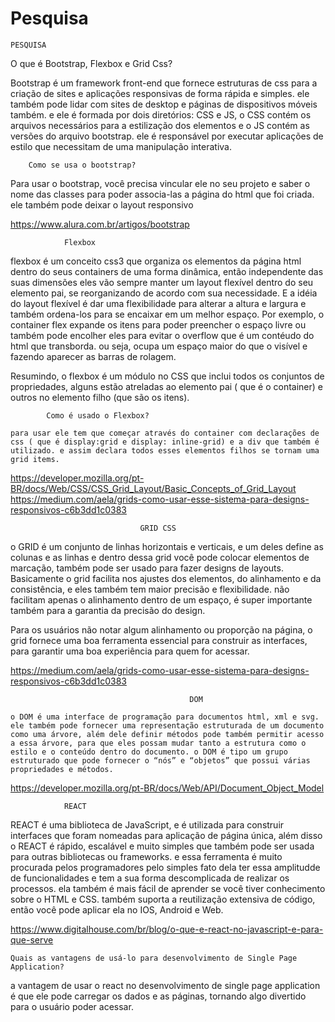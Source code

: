 # Pesquisa
	PESQUISA


O que é Bootstrap, Flexbox e Grid Css?


Bootstrap é um framework front-end que fornece estruturas de css para a criação de sites e aplicações responsivas de forma rápida e simples. ele também pode lidar com sites de desktop e páginas de dispositivos móveis também. e ele é formada por dois diretórios: CSS e JS, o CSS contém os arquivos necessários para a estilização dos elementos e o JS contém as versões do arquivo bootstrap. ele é responsável por executar aplicações de estilo que necessitam de uma manipulação interativa.

  	
		Como se usa o bootstrap? 

Para usar o bootstrap, você precisa vincular ele no seu projeto e saber o nome das classes para poder associa-las a página do html que foi criada. ele também pode deixar o layout responsivo


https://www.alura.com.br/artigos/bootstrap


				Flexbox

flexbox é um conceito css3 que organiza os elementos da página html dentro do seus containers de uma forma dinâmica, então independente das suas dimensões eles vão sempre manter um layout flexível dentro do seu elemento pai, se reorganizando de acordo com sua necessidade. E a idéia do layout flexível é dar uma flexibilidade para alterar a altura e largura e também ordena-los para se encaixar em um melhor espaço. Por exemplo, o container flex expande os itens para poder preencher o espaço livre ou também pode encolher eles para evitar o overflow que é um contéudo do html que transborda. ou seja, ocupa um espaço maior do que o visível e fazendo aparecer as barras de rolagem. 

Resumindo, o flexbox é um módulo no CSS que inclui todos os conjuntos de propriedades, alguns estão atreladas ao elemento pai ( que é o container) e outros no elemento filho (que são os itens). 



			Como é usado o Flexbox? 

	para usar ele tem que começar através do container com declarações de css ( que é display:grid e display: inline-grid) e a div que também é utilizado. e assim declara todos esses elementos filhos se tornam uma grid items. 

https://developer.mozilla.org/pt-BR/docs/Web/CSS/CSS_Grid_Layout/Basic_Concepts_of_Grid_Layout
https://medium.com/aela/grids-como-usar-esse-sistema-para-designs-responsivos-c6b3dd1c0383

			

                      			 GRID CSS 

o GRID é um conjunto de linhas horizontais e verticais, e um deles define as colunas e as linhas e dentro dessa grid você pode colocar elementos de marcação, também pode ser usado para fazer designs de layouts. Basicamente o grid facilita nos ajustes dos elementos, do alinhamento e da consistência, e eles também tem maior precisão e flexibilidade. não facilitam apenas o alinhamento dentro de um espaço, é super importante também para a garantia da precisão do design.

Para os usuários não notar algum alinhamento ou proporção na página, o grid fornece uma boa ferramenta essencial para construir as interfaces, para garantir uma boa experiência para quem for acessar.


	
https://medium.com/aela/grids-como-usar-esse-sistema-para-designs-responsivos-c6b3dd1c0383





	
    
                                        	DOM 

	o DOM é uma interface de programação para documentos html, xml e svg. ele também pode fornecer uma representação estruturada de um documento como uma árvore, além dele definir métodos pode também permitir acesso a essa árvore, para que eles possam mudar tanto a estrutura como o estilo e o conteúdo dentro do documento. o DOM é tipo um grupo estruturado que pode fornecer o “nós” e “objetos” que possui várias propriedades e métodos. 

 
https://developer.mozilla.org/pt-BR/docs/Web/API/Document_Object_Model


				REACT 


  REACT é uma biblioteca de JavaScript, e é utilizada para construir interfaces que foram nomeadas para aplicação de página única, além disso o REACT é rápido, escalável e muito simples que também pode ser usada para outras bibliotecas ou frameworks. e essa ferramenta é muito procurada pelos programadores pelo simples fato dela ter essa amplitudde de funcionalidades e tem a sua forma descomplicada de realizar os processos. ela também é mais fácil de aprender se você tiver conhecimento sobre o HTML e CSS. também suporta a reutilização extensiva de código, então você pode aplicar ela no IOS, Android e Web.  

https://www.digitalhouse.com/br/blog/o-que-e-react-no-javascript-e-para-que-serve


	Quais as vantagens de usá-lo para desenvolvimento de Single Page Application? 

a vantagem de usar o react no desenvolvimento de single page application é que ele pode carregar os dados e as páginas, tornando algo divertido para o usuário poder acessar.
